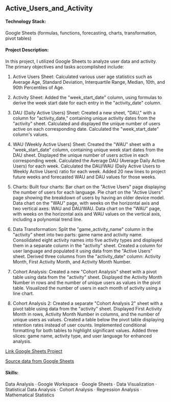 ## Active_Users_and_Activity

#### Technology Stack:
Google Sheets (formulas, functions, forecasting, charts, transformation, pivot tables)

#### Project Description:
In this project, I utilized Google Sheets to analyze user data and activity. The primary objectives and tasks accomplished include:

1. Active Users Sheet:
Calculated various user age statistics such as Average Age, Standard Deviation, Interquartile Range, Median, 10th, and 90th Percentiles of Age.

2. Activity Sheet:
Added the "week_start_date" column, using formulas to derive the week start date for each entry in the "activity_date" column.

3. DAU (Daily Active Users) Sheet:
Created a new sheet, "DAU," with a column for "activity_date," containing unique activity dates from the "activity" sheet.
Calculated and displayed the unique number of users active on each corresponding date.
Calculated the "week_start_date" column's values.

4. WAU (Weekly Active Users) Sheet:
Created the "WAU" sheet with a "week_start_date" column, containing unique week start dates from the DAU sheet.
Displayed the unique number of users active in each corresponding week.
Calculated the Average DAU (Average Daily Active Users) for each week.
Calculated the DAU/WAU (Daily Active Users to Weekly Active Users) ratio for each week.
Added 20 new lines to project future weeks and forecasted WAU and DAU values for those weeks.

5. Charts:
Built four charts:
Bar chart on the "Active Users" page displaying the number of users for each language.
Pie chart on the "Active Users" page showing the breakdown of users by having an older device model.
Data chart on the "WAU" page, with weeks on the horizontal axis and two vertical axes: WAU and DAU/WAU.
Data chart on the "WAU" page, with weeks on the horizontal axis and WAU values on the vertical axis, including a polynomial trend line.

6. Data Transformation:
Split the "game_activity_name" column in the "activity" sheet into two parts: game name and activity name.
Consolidated eight activity names into five activity types and displayed them in a separate column in the "activity" sheet.
Created a column for user language and populated it using data from the "Active Users" sheet.
Derived three columns from the "activity_date" column: Activity Month, First Activity Month, and Activity Month Number.

7. Cohort Analysis:
Created a new "Cohort Analysis" sheet with a pivot table using data from the "activity" sheet.
Displayed the Activity Month Number in rows and the number of unique users as values in the pivot table.
Visualized the number of users in each month of activity using a line chart.

8. Cohort Analysis 2:
Created a separate "Cohort Analysis 2" sheet with a pivot table using data from the "activity" sheet.
Displayed First Activity Month in rows, Activity Month Number in columns, and the number of unique users as values.
Created a table below the pivot table displaying retention rates instead of user counts.
Implemented conditional formatting for both tables to highlight significant values.
Added three slices: game name, activity type, and user language for enhanced analysis.

[Link Google Sheets Project](https://docs.google.com/spreadsheets/d/1uieUg2xaLr3mB10U2lgoPqabnYIBWW7wqOp-cSh1LhM/edit?usp=sharing)

[Source data from Google Sheets](https://docs.google.com/spreadsheets/d/1TXZHYCd2YPEN2xByV6Ss7nAoNJRipkbqMai63JDAVRA/edit?usp=sharing)

#### Skills:
Data Analysis · Google Workspace · Google Sheets · Data Visualization · Statistical Data Analysis · Cohort Analysis · Regression Analysis · Mathematical Statistics
